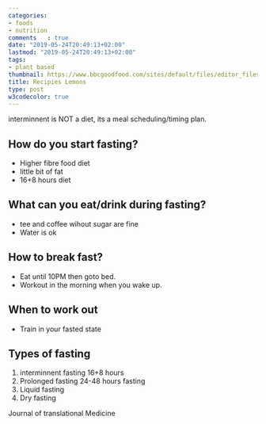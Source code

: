 ```yaml
---
categories:
- foods
- nutrition
comments   : true
date: "2019-05-24T20:49:13+02:00"
lastmod: "2019-05-24T20:49:13+02:00"
tags:
- plant based
thumbnail: https://www.bbcgoodfood.com/sites/default/files/editor_files/2017/11/plant-based-diet-guide-main-image-700-350.jpg
title: Recipies Lemons
type: post
w3codecolor: true
---
```


interminnent is NOT a diet, its a meal scheduling/timing plan.

## How do you start fasting?

* Higher fibre food diet
* little bit of fat
* 16+8 hours diet

## What can you eat/drink during fasting?

* tee and coffee wihout sugar are fine
* Water is ok

## How to break fast?

* Eat until 10PM then goto bed.
* Workout in the morning when you wake up.

## When to work out

* Train in your fasted state

## Types of fasting

1. interminnent fasting 16+8 hours
2. Prolonged fasting 24-48 hours fasting
3. Liquid fasting
4. Dry fasting

Journal of translational Medicine
